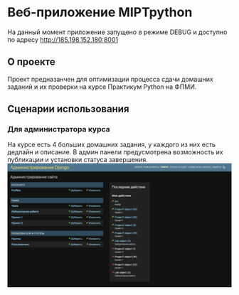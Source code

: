 # Веб-приложение MIPTpython

На данный момент приложение запущено в режиме DEBUG и доступно по адресу http://185.198.152.180:8001

## О проекте

Проект предназанчен для оптимизации процесса сдачи домашних заданий и их проверки на курсе Практикум Python на ФПМИ.

## Сценарии использования

### Для администратора курса

На курсе есть 4 больших домашних задания, у каждого из них есть дедлайн и описание. В админ панели предусмотрена возможность их публикации и установки статуса завершения.
![Alt text](<img/Снимок экрана 2024-07-22 в 19.04.27.png>)